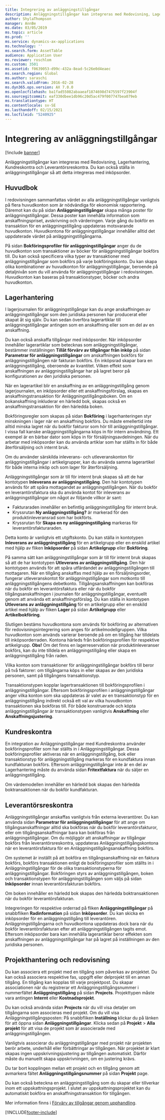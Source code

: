 ```yaml
---
title: Integrering av anläggningstillgångar
description: Anläggningstillgångar kan integreras med Redovisning, Lagerhantering, Kundreskontra och Leverantörsreskontra. Du kan också ställa in anläggningstillgångar så att detta integreras med inköpsorder.
author: ShylaThompson
manager: AnnBe
ms.date: 03/05/2019
ms.topic: article
ms.prod: ''
ms.service: dynamics-ax-applications
ms.technology: ''
ms.search.form: AssetTable
audience: Application User
ms.reviewer: roschlom
ms.custom: 3501
ms.assetid: f0639053-d99c-432a-8ead-5c26e0d4eaec
ms.search.region: Global
ms.author: saraschi
ms.search.validFrom: 2016-02-28
ms.dyn365.ops.version: AX 7.0.0
ms.openlocfilehash: ba1fad55082abaaeaf1874698d7475597f23904f
ms.sourcegitcommit: eaf330dbee1db96c20d5ac479f007747bea079eb
ms.translationtype: HT
ms.contentlocale: sv-SE
ms.lasthandoff: 02/15/2021
ms.locfileid: "5240925"
---
```

# <a name="fixed-assets-integration"></a>Integrering av anläggningstillgångar

[!include [banner](../includes/banner.md)]

Anläggningstillgångar kan integreras med Redovisning, Lagerhantering, Kundreskontra och Leverantörsreskontra. Du kan också ställa in anläggningstillgångar så att detta integreras med inköpsorder.

<a name="general-ledger"></a>Huvudbok
--------------

I redovisningen sammanfattas värdet av alla anläggningstillgångar vanligtvis på flera huvudkonton som är nödvändiga för ekonomisk rapportering. Däremot kan du på sidan **Anläggningstillgångar** skapa många poster för anläggningstillgångar. Dessa poster kan innehålla information som anskaffningspriset, avskrivning och värderingen. Varje gång du bokför en transaktion för en anläggningstillgång uppdateras motsvarande huvudkonton. Huvudkontona för anläggningstillgångar innehåller alltid det uppdaterade värdet på anläggningstillgångarna.

På sidan **Bokföringsprofiler för anläggningstillgångar** anger du de huvudkonton som transaktioner av böcker för anläggningstillgångar bokförs till. Du kan också specificera vilka typer av transaktioner med anläggningstillgångar som bokförs på varje bokföringskonto. Du kan skapa olika kombinationer av huvudkonton för anläggningstillgångar, beroende på detaljnivån som du vill använda för anläggningstillgångar i redovisningen. Huvudkonton kan baseras på transaktionstyper, böcker och andra huvudkonton.

## <a name="inventory-management"></a>Lagerhantering
I lagerjournalen för anläggningstillgångar kan du ange anskaffningen av anläggningstillgångar som den juridiska personen har producerat eller skapat åt sig själv. Du kan sedan överföra lagerartiklar till anläggningstillgångar antingen som en anskaffning eller som en del av en anskaffning. 

Du kan också anskaffa tillgångar med inköpsorder. När inköpsorder innehåller lagerartiklar som betecknas som anläggningstillgångar, bestämmer inställningen **Tillåt förvärv av tillgångar från inköp** på sidan **Parametrar för anläggningstillgångar** om anskaffningen bokförs för anläggningstillgången när fakturan bokförs. En inköpsrad skapar bara en anläggningstillgång, oberoende av kvantitet. Vilken effekt som anskaffningen av anläggningstillgångar har på lagret beror på konfigurationen av den juridiska personen. 

När en lagerartikel blir en anskaffning av en anläggningstillgång genom lagerjournalen, en inköpsorder eller ett anskaffningsförslag, skapas en anskaffningstransaktion för Anläggningstillgångsboken. Om en bokanskaffning inkluderar en härledd bok, skapas också en anskaffningstransaktion för den härledda boken. 

Bokföringsregler som skapas på sidan **Bokföring** i lagerhanteringen styr minskningen i lager när en anskaffning bokförs. Du måste emellertid inte alltid minska lagret när du bokför fakturor som hör till anläggningstillgångar. I vissa fall kanske anläggningstillgångarna köps in för intern användning. Ett exempel är en bärbar dator som köps in för försäljningsavdelningen. När du arbetar med inköpsorder kan du använda artiklar som har ställts in för både återförsäljning och internt bruk. 

Om du använder särskilda inleverans- och utleveranskonton för anläggningstillgångar i artikelgrupper, kan du använda samma lagerartikel för både interna inköp och som lager för återförsäljning. 

Anläggningstillgångar som är till för internt bruk skapas så att de har kontotypen **Inleverans av anläggningstillgång**. Den här kontotypen används för att spåra mottagandet av anläggningstillgången. När du bokför en leverantörsfaktura ska du använda kontot för inleverans av anläggningstillgångar om något av följande villkor är sant:

-   Fakturaraden innehåller en befintlig anläggningstillgång för internt bruk.
-   Kryssrutan **Ny anläggningstillgång?** är markerad för den produktinleveransrad som har bokförts.
-   Kryssrutan för **Skapa en ny anläggningstillgång** markeras för leverantörsfakturaraden.

Detta konto är vanligtvis ett utgiftskonto. Du kan ställa in kontotypen **Inleverans av anläggningstillgång** för en artikelgrupp eller en enskild artikel med hjälp av fliken **Inköpsorder** på sidan **Artikelgrupp** eller **Bokföring**.

På samma sätt kan anläggningstillgångar som är till för internt bruk skapas så att de har kontotypen **Utleverans av anläggningstillgång**. Den här kontotypen används för att spåra utfärdandet av anläggningstillgången till mottagaren. När en tillgång anskaffas med hjälp av en försäljningsorder, fungerar utleveranskontot för anläggningstillgångar som motkonto till anläggningstillgångens debetkonto. Tillgångsanskaffningen kan bokföras när du bokför en leverantörsfaktura eller när du bokför tillgångsanskaffningen i journalen för anläggningstillgångar, eventuellt genom att använda ett anskaffningsförslag. Du kan ställa in kontotypen **Utleverans av anläggningstillgång** för en artikelgrupp eller en enskild artikel med hjälp av fliken **Lager** på sidan **Artikelgrupp** eller **Artikelbokföring**. 

Slutligen bestäms huvudkontona som används för bokföring av alternativen för redovisningsintegrering som anges för artikelmodellgruppen. Vilka huvudkonton som används varierar beroende på om en tillgång har tilldelats till inköpsorderraden. Kontona härleds från bokföringsprofilen för respektive artikelgrupp. 
**Obs!** Om det finns en lagerreservation när produktinleveranser bokförs, kan du inte tilldela en anläggningstillgång eller skapa en anläggningstillgång från raden. 

Vilka konton som transaktioner för anläggningstillgångar bokförs till beror på två faktorer: om tillgångarna köps in eller skapas av den juridiska personen, samt på tillgångens transaktionstyp. 

Transaktionstypen kopplar lagertransaktionen till bokföringsprofilen i anläggningstillgångar. Eftersom bokföringsprofilen i anläggningstillgångar anger vilka konton som ska uppdateras är valet av en transaktionstyp för en anläggningstillgång indirekt också ett val av vilka huvudkonton transaktionen ska bokföras till. För både konstruerade och köpta anläggningstillgångar är transaktionstypen vanligtvis **Anskaffning** eller **Anskaffningsjustering**.

## <a name="accounts-receivable"></a>Kundreskontra
En integration av Anläggningstillgångar med Kundreskontra använder bokföringsprofiler som har ställts in i Anläggningstillgångar. Dessa bokföringsprofiler aktiveras när en anläggningstillgång, bok eller transaktionstyp för anläggningstillgång markeras för en kundfaktura innan kundfakturan bokförs. Eftersom anläggningstillgångar inte är en del av Lagerhantering måste du använda sidan **Fritextfaktura** när du säljer en anläggningstillgång. 

Om värdemodellen innehåller en härledd bok skapas den härledda boktransaktionen när du bokför kundfakturan.

## <a name="accounts-payable"></a>Leverantörsreskontra
Anläggningstillgångar anskaffas vanligtvis från externa leverantörer. Du kan använda sidan **Parametrar för anläggningstillgångar** för att ange om tillgångsanskaffningar alltid ska bokföras när du bokför leverantörsfakturor, eller om tillgångsanskaffningar bara kan bokföras från anläggningstillgångar. Om du möjliggör att anskaffningar av tillgångar bokförs från leverantörsreskontra, uppdateras Anläggningstillgångskontona när en leverantörsfaktura för en Anläggningstillgångsanskaffning bokförs. 

Om systemet är inställt på att bokföra en tillgångsanskaffning när en faktura bokförs, bokförs transaktionen enligt de bokföringsprofiler som ställts in i Anläggningstillgångar för de olika transaktionstyperna för anläggningstillgångar. Bokföringen styrs av anläggningstillgången, boken och transaktionstypen för anläggningstillgången som väljs på sidan **Inköpsorder** innan leverantörsfakturan bokförs. 

Om boken innehåller en härledd bok skapas den härledda boktransaktionen när du bokför leverantörsfakturan.

Integreringen för respektive orderrad på fliken **Anläggningstillgångar** på snabbfliken **Radinformation** på sidan **Inköpsorder**. Du kan skicka en inköpsorder för en anläggningstillgång till leverantören. Anläggningstillgångarna och huvudkontona uppdateras dock bara när du bokför leverantörsfakturan efter att anläggningstillgången tagits emot. Eftersom inköpsorder bara kan innehålla lagerartiklar beror effekten som anskaffningen av anläggningstillgångar har på lagret på inställningen av den juridiska personen.

## <a name="project-management-and-accounting"></a>Projekthantering och redovisning
Du kan associera ett projekt med en tillgång som påverkas av projektet. Du kan också associera respektive fas, uppgift eller delprojekt till en annan tillgång. En tillgång kan kopplas till varje projektpost. Du skapar associationen när du registrerar ett Anläggningstillgångsnummer i nummerfältet **Anläggningstillgång** på sidan **Projects**. Projekttypen måste vara antingen **Internt** eller **Kostnadsprojekt**. 

Du kan också använda sidan **Projects** när du vill visa detaljer om tillgångarna som associeras med projekt. Om du vill visa Anläggningstillgångsposten: På snabbfliken **Inställning** klickar du på länken för att öppna sidan **Anläggningstillgångar**. Klicka sedan på **Projekt** &gt; **Alla projekt** för att visa de projekt som är associerade med anläggningstillgången. 

Vanligtvis associerar du anläggningstillgångar med projekt när projekten berör arbete, underhåll eller förbättringar av tillgången. När projektet är klart skapas ingen uppskrivningsjustering av tillgången automatiskt. Därför måste du manuellt skapa uppskrivningen, om en justering krävs. 

Du tar bort kopplingen mellan ett projekt och en tillgång genom att avmarkera fältet **Anläggningstillgångsnummer** på sidan **Projekt** page. 

Du kan också beteckna en anläggningstillgång som du skapar eller tillverkar inom ett uppskattningsprojekt. I slutet av uppskattningsprojektet kan du automatiskt bokföra en anskaffningstransaktion för tillgången.

Mer information finns i [Förvärv av tillgångar genom upphandling](acquire-assets-procurement.md).





[!INCLUDE[footer-include](../../includes/footer-banner.md)]